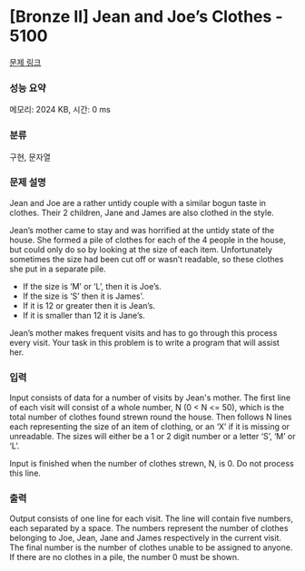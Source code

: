 # [Bronze II] Jean and Joe’s Clothes - 5100 

[문제 링크](https://www.acmicpc.net/problem/5100) 

### 성능 요약

메모리: 2024 KB, 시간: 0 ms

### 분류

구현, 문자열

### 문제 설명

<p>Jean and Joe are a rather untidy couple with a similar bogun taste in clothes. Their 2 children, Jane and James are also clothed in the style.</p>

<p>Jean’s mother came to stay and was horrified at the untidy state of the house. She formed a pile of clothes for each of the 4 people in the house, but could only do so by looking at the size of each item. Unfortunately sometimes the size had been cut off or wasn’t readable, so these clothes she put in a separate pile.</p>

<ul>
	<li>If the size is ‘M’ or ‘L’, then it is Joe’s.</li>
	<li>If the size is ‘S’ then it is James’.</li>
	<li>If it is 12 or greater then it is Jean’s.</li>
	<li>If it is smaller than 12 it is Jane’s.</li>
</ul>

<p>Jean’s mother makes frequent visits and has to go through this process every visit. Your task in this problem is to write a program that will assist her.</p>

### 입력 

 <p>Input consists of data for a number of visits by Jean's mother. The first line of each visit will consist of a whole number, N (0 < N <= 50), which is the total number of clothes found strewn round the house. Then follows N lines each representing the size of an item of clothing, or an ‘X’ if it is missing or unreadable. The sizes will either be a 1 or 2 digit number or a letter ‘S’, ‘M’ or ‘L’.</p>

<p>Input is finished when the number of clothes strewn, N, is 0. Do not process this line.</p>

### 출력 

 <p>Output consists of one line for each visit. The line will contain five numbers, each separated by a space. The numbers represent the number of clothes belonging to Joe, Jean, Jane and James respectively in the current visit. The final number is the number of clothes unable to be assigned to anyone. If there are no clothes in a pile, the number 0 must be shown.</p>

